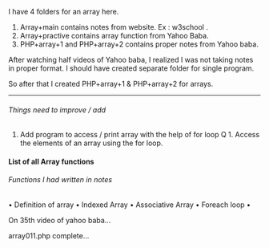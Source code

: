 I have 4 folders for an array here.

1. Array+main contains notes from website. Ex : w3school .
2. Array+practive contains array function from Yahoo Baba.
3. PHP+array+1 and PHP+array+2 contains proper notes from Yahoo baba.

After watching half videos of Yahoo baba, I realized I was not taking notes in proper format.
I should have created separate folder for single program.

So after that I created PHP+array+1 & PHP+array+2 for arrays.

---

###### Things need to improve / add

1. Add program to access / print array with the help of for loop
   Q 1. Access the elements of an array using the for loop.

#### List of all Array functions

###### Functions I had written in notes

• Definition of array
• Indexed Array
• Associative Array
• Foreach loop
•

On 35th video of yahoo baba...

array011.php complete...
